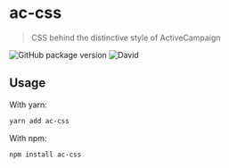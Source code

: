 # ac-css

> CSS behind the distinctive style of ActiveCampaign

![GitHub package version](https://img.shields.io/github/package-json/v/rod/ac-css.svg) ![David](https://img.shields.io/david/dev/rod/ac-css.svg)


## Usage

With yarn:

```sh
yarn add ac-css
```

With npm:

```sh
npm install ac-css
```
